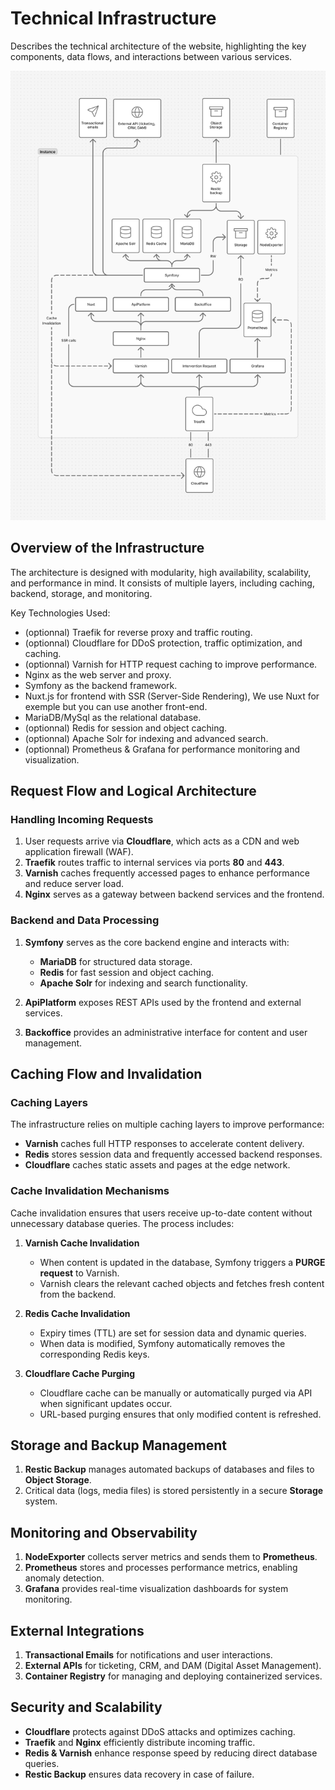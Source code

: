 # Technical Infrastructure

Describes the technical architecture of the website, highlighting the key components, data flows, and interactions between various services.

![image](./schema_infra.jpg)

## Overview of the Infrastructure

The architecture is designed with modularity, high availability, scalability, and performance in mind.
It consists of multiple layers, including caching, backend, storage, and monitoring.

Key Technologies Used:
- (optionnal) Traefik for reverse proxy and traffic routing.
- (optionnal) Cloudflare for DDoS protection, traffic optimization, and caching.
- (optionnal) Varnish for HTTP request caching to improve performance.
- Nginx as the web server and proxy.
- Symfony as the backend framework.
- Nuxt.js for frontend with SSR (Server-Side Rendering), We use Nuxt for exemple but you can use another front-end.
- MariaDB/MySql as the relational database.
- (optionnal) Redis for session and object caching.
- (optionnal) Apache Solr for indexing and advanced search.
- (optionnal) Prometheus & Grafana for performance monitoring and visualization.

## **Request Flow and Logical Architecture**

### **Handling Incoming Requests**
1. User requests arrive via **Cloudflare**, which acts as a CDN and web application firewall (WAF).
2. **Traefik** routes traffic to internal services via ports **80** and **443**.
3. **Varnish** caches frequently accessed pages to enhance performance and reduce server load.
4. **Nginx** serves as a gateway between backend services and the frontend.

### **Backend and Data Processing**
1. **Symfony** serves as the core backend engine and interacts with:
    - **MariaDB** for structured data storage.
    - **Redis** for fast session and object caching.
    - **Apache Solr** for indexing and search functionality.

2. **ApiPlatform** exposes REST APIs used by the frontend and external services.

3. **Backoffice** provides an administrative interface for content and user management.

## **Caching Flow and Invalidation**

### **Caching Layers**
The infrastructure relies on multiple caching layers to improve performance:
- **Varnish** caches full HTTP responses to accelerate content delivery.
- **Redis** stores session data and frequently accessed backend responses.
- **Cloudflare** caches static assets and pages at the edge network.

### **Cache Invalidation Mechanisms**
Cache invalidation ensures that users receive up-to-date content without unnecessary database queries. The process includes:

1. **Varnish Cache Invalidation**
    - When content is updated in the database, Symfony triggers a **PURGE request** to Varnish.
    - Varnish clears the relevant cached objects and fetches fresh content from the backend.

2. **Redis Cache Invalidation**
    - Expiry times (TTL) are set for session data and dynamic queries.
    - When data is modified, Symfony automatically removes the corresponding Redis keys.

3. **Cloudflare Cache Purging**
    - Cloudflare cache can be manually or automatically purged via API when significant updates occur.
    - URL-based purging ensures that only modified content is refreshed.

## **Storage and Backup Management**
1. **Restic Backup** manages automated backups of databases and files to **Object Storage**.
2. Critical data (logs, media files) is stored persistently in a secure **Storage** system.

## **Monitoring and Observability**
1. **NodeExporter** collects server metrics and sends them to **Prometheus**.
2. **Prometheus** stores and processes performance metrics, enabling anomaly detection.
3. **Grafana** provides real-time visualization dashboards for system monitoring.

## **External Integrations**
1. **Transactional Emails** for notifications and user interactions.
2. **External APIs** for ticketing, CRM, and DAM (Digital Asset Management).
3. **Container Registry** for managing and deploying containerized services.

## **Security and Scalability**
- **Cloudflare** protects against DDoS attacks and optimizes caching.
- **Traefik** and **Nginx** efficiently distribute incoming traffic.
- **Redis & Varnish** enhance response speed by reducing direct database queries.
- **Restic Backup** ensures data recovery in case of failure.
